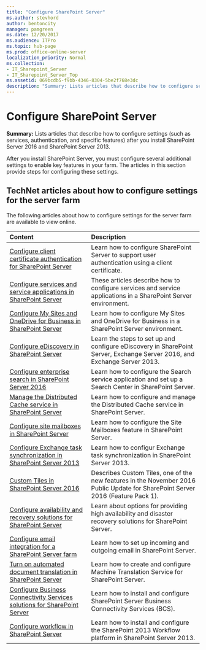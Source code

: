 ```yaml
---
title: "Configure SharePoint Server"
ms.author: stevhord
author: bentoncity
manager: pamgreen
ms.date: 12/20/2017
ms.audience: ITPro
ms.topic: hub-page
ms.prod: office-online-server
localization_priority: Normal
ms.collection:
- IT_Sharepoint_Server
- IT_Sharepoint_Server_Top
ms.assetid: 069bcdb5-f9bb-4346-8304-5be2f768e3dc
description: "Summary: Lists articles that describe how to configure settings (such as services, authentication, and specific features) after you install SharePoint Server 2016 and SharePoint Server 2013."
---
```


# Configure SharePoint Server

 **Summary:** Lists articles that describe how to configure settings (such as services, authentication, and specific features) after you install SharePoint Server 2016 and SharePoint Server 2013. 
  
After you install SharePoint Server, you must configure several additional settings to enable key features in your farm. The articles in this section provide steps for configuring these settings.
  
## TechNet articles about how to configure settings for the server farm

The following articles about how to configure settings for the server farm are available to view online. 
  
|**Content**|**Description**|
|:-----|:-----|
|[Configure client certificate authentication for SharePoint Server](configure-client-certificate-authentication.md) <br/> |Learn how to configure SharePoint Server to support user authentication using a client certificate.  <br/> |
|[Configure services and service applications in SharePoint Server](configure-services-and-service-applications.md) <br/> |These articles describe how to configure services and service applications in a SharePoint Server environment.  <br/> |
|[Configure My Sites and OneDrive for Business in SharePoint Server](configure-my-sites-and-onedrive-for-business.md) <br/> |Learn how to configure My Sites and OneDrive for Business in a SharePoint Server environment.  <br/> |
|[Configure eDiscovery in SharePoint Server](../governance/configure-ediscovery-0.md) <br/> |Learn the steps to set up and configure eDiscovery in SharePoint Server, Exchange Server 2016, and Exchange Server 2013.  <br/> |
|[Configure enterprise search in SharePoint Server 2016](../search/configure-search.md) <br/> |Learn how to configure the Search service application and set up a Search Center in SharePoint Server.  <br/> |
|[Manage the Distributed Cache service in SharePoint Server](../administration/manage-the-distributed-cache-service.md) <br/> |Learn how to configure and manage the Distributed Cache service in SharePoint Server.  <br/> |
|[Configure site mailboxes in SharePoint Server](../administration/configure-site-mailboxes-in-sharepoint.md) <br/> |Learn how to configure the Site Mailboxes feature in SharePoint Server.  <br/> |
|[Configure Exchange task synchronization in SharePoint Server 2013](../administration/configure-exchange-task-synchronization.md) <br/> |Learn how to configur Exchange task synchronization in SharePoint Server 2013.  <br/> |
|[Custom Tiles in SharePoint Server 2016](../administration/custom-tiles-in-sharepoint-server-2016.md) <br/> |Describes Custom Tiles, one of the new features in the November 2016 Public Update for SharePoint Server 2016 (Feature Pack 1).  <br/> |
|[Configure availability and recovery solutions for SharePoint Server](configure-availability-and-recovery-solutions.md) <br/> |Learn about options for providing high availability and disaster recovery solutions for SharePoint Server.  <br/> |
|[Configure email integration for a SharePoint Server farm](../administration/configure-email-integration.md) <br/> |Learn how to set up incoming and outgoing email in SharePoint Server.  <br/> |
|[Turn on automated document translation in SharePoint Server](../administration/turn-on-automated-document-translation.md) <br/> |Learn how to create and configure Machine Translation Service for SharePoint Server.  <br/> |
|[Configure Business Connectivity Services solutions for SharePoint Server](../administration/configure-business-connectivity-services-solutions.md) <br/> |Learn how to install and configure SharePoint Server Business Connectivity Services (BCS).  <br/> |
|[Configure workflow in SharePoint Server](configure-workflow-in-sharepoint-server.md) <br/> |Learn how to install and configure the SharePoint 2013 Workflow platform in SharePoint Server 2013.  <br/> |
   

